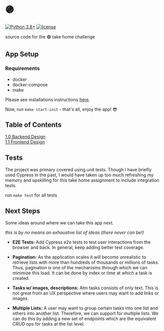# 🟣

[![Python 3.8+](https://img.shields.io/badge/python-3.8-blue.svg)](https://www.python.org/downloads/release/python-380/)
[![license](https://img.shields.io/badge/license-Apache-blue.svg)](https://img.shields.io/badge/license-Apache-blue)

source code for the 🟣 take home challenge

## App Setup

### Requirements

- docker
- docker-compose
- make

Please see installations instructions [here](../purple-dot-challenge/docs/setup.md).

Now, run `make start-init` - that's all, enjoy the app! 😎

## Table of Contents  

[1.0 Backend Design](./docs/api.md)  
[1.1 Frontend Design](./docs/client.md)

## Tests

The project was primary covered using unit tests. Though I have briefly used Cypress in the past, I would have taken up too much refreshing my memory and upskilling for this take home assignment to include integration tests.

run `make test` for all tests

## Next Steps

Some ideas around where we can take this app next. 

*this is by no means an exhaustive list of ideas (there never can be!)*

- **E2E Tests:** Add Cypress e2e tests to test user interactions from the browser and back. In general, keep adding better test coverage.

- **Pagination:** As the application scales it will become unrealistic to retrieve lists with more than hundreds of thousands or millions of tasks. Thus, pagination is one of the mechanisms through which we can minimize this load. It can be done by index or time at which a task is created.

- **Tasks w/ images, descriptions:** Atm tasks consists of only text. This is not great from an UX perspective where users may want to add links or images.

- **Multiple Lists:** A user may want to group certain tasks into one list and others into another list. Therefore, we can support for multiple lists. We can do this by adding a new set of endpoints which are the equivalent CRUD ops for tasks at the list level.

